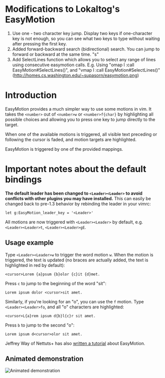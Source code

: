 # Modifications to Lokaltog's EasyMotion
1. Use one - two character key jump. Display two keys if one-character key is not enough, so you can see what two keys to type without waiting after pressing the first key.
2. Added forward-backward search (bidirectional) search. You can jump to forward or backward at the same time. "<leader>s"
3. Add SelectLines function which allows you to select any range of lines using consecutive easymotion calls. E.g. Using "omap l :call EasyMotion#SelectLines()<CR>", and "vmap l :call EasyMotion#SelectLines()<CR>"
(http://homes.cs.washington.edu/~supasorn/easymotion.png)

# Introduction

EasyMotion provides a much simpler way to use some motions in vim. It
takes the `<number>` out of `<number>w` or `<number>f{char}` by
highlighting all possible choices and allowing you to press one key to
jump directly to the target.

When one of the available motions is triggered, all visible text
preceding or following the cursor is faded, and motion targets are
highlighted.

EasyMotion is triggered by one of the provided mappings.

# Important notes about the default bindings

**The default leader has been changed to `<Leader><Leader>` to avoid 
conflicts with other plugins you may have installed.** This can easily be 
changed back to pre-1.3 behavior by rebinding the leader in your vimrc:

	let g:EasyMotion_leader_key = '<Leader>'

All motions are now triggered with `<Leader><Leader>` by default, e.g.
`<Leader><Leader>t`, `<Leader><Leader>gE`.

## Usage example

Type `<Leader><Leader>w` to trigger the word motion `w`. When the motion is
triggered, the text is updated (no braces are actually added, the text
is highlighted in red by default):

	<cursor>Lorem {a}psum {b}olor {c}it {d}met.

Press `c` to jump to the beginning of the word "sit":

	Lorem ipsum dolor <cursor>sit amet.

Similarly, if you're looking for an "o", you can use the `f` motion.
Type `<Leader><Leader>fo`, and all "o" characters are highlighted:

	<cursor>L{a}rem ipsum d{b}l{c}r sit amet.

Press `b` to jump to the second "o":

	Lorem ipsum d<cursor>olor sit amet.

Jeffrey Way of Nettuts+ has also [written
a tutorial](http://net.tutsplus.com/tutorials/other/vim-essential-plugin-easymotion/)
about EasyMotion.

## Animated demonstration

![Animated demonstration](http://oi54.tinypic.com/2yysefm.jpg)
